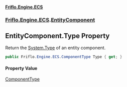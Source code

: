 #### [Friflo.Engine.ECS](index.md 'index')
### [Friflo.Engine.ECS](Friflo.Engine.ECS.md 'Friflo.Engine.ECS').[EntityComponent](EntityComponent.md 'Friflo.Engine.ECS.EntityComponent')

## EntityComponent.Type Property

Return the [System.Type](https://docs.microsoft.com/en-us/dotnet/api/System.Type 'System.Type') of an entity component.

```csharp
public Friflo.Engine.ECS.ComponentType Type { get; }
```

#### Property Value
[ComponentType](ComponentType.md 'Friflo.Engine.ECS.ComponentType')